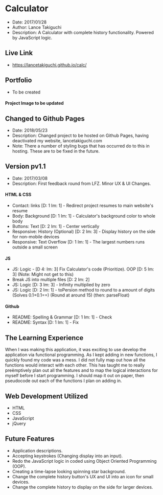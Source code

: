 # Calculator
* Date: 2017/01/28
* Author: Lance Takiguchi
* Description: A Calculator with complete history functionality. Powered by JavaScript logic. 
## Live Link
* https://lancetakiguchi.github.io/calc/
## Portfolio
* To be created

#### Project Image to be updated

## Changed to Github Pages
* Date: 2018/05/23
* Description: Changed project to be hosted on Github Pages, having deactivated my website, lancetakiguchi.com
* Note: There a number of styling bugs that has occurred do to this in hosting. These are to be fixed in the future.

## Version pv1.1
* Date: 2017/03/08
* Description: First feedback round from LFZ. Minor UX & UI Changes.

#### HTML & CSS
* Contact: links [D: 1 Im: 1] - Redirect project resumes to main website's resume
* Body: Background [D: 1 Im: 1] - Calculator's background color to whole body
* Buttons: Text [D: 2 Im: 1] - Center vertically
* Responsive: History (Optional) [D: 2 Im: 3] - Display history on the side for non-mobile devices
* Responsive: Text Overflow [D: 1 Im: 1] - The largest numbers runs outside a small screen

#### JS
* JS: Logic - [D 4: Im: 3] Fix Calculator's code (Prioritize). OOP [D: 5 Im: 3] (Note: Might not get to this)
* Break JS into multiple files [D: 2 Im: 2]
* JS: Logic [D: 3 Im: 3] - Infinity multiplied by zero
* JS: Logic [D: 2 Im: 1] - toPersion method to round to a amount of digits (Solves 0.1+0.1==) (Round at around 15) (then: parseFloat)

#### Github
* README: Spelling & Grammar [D: 1 Im: 1] - Check
* README: Syntax [D: 1 Im: 1] - Fix

## The Learning Experience
When I was making this application, it was exciting to use
develop the application via functional programming. As I kept
adding in new functions, I quickly found my code was a mess.
I did not fully map out how all the functions would interact
with each other. This has taught me to really preëmptively
plan out all the features and to map the logical interactions
for myself before I start programming. I should map it out on
paper, then pseudocode out each of the functions I plan on 
adding in.

## Web Development Utilized 
* HTML
* CSS
* JavaScript
* jQuery

## Future Features
* Application descriptions.
* Accepting keystrokes (Changing display into an input).
* Redo the JavaScript logic in coded using Object Oriented Programming (OOP).
* Creating a time-lapse looking spinning star background.
* Change the complete history button's UX and UI into an icon for small devices.
* Change the complete history to display on the side for larger devices.